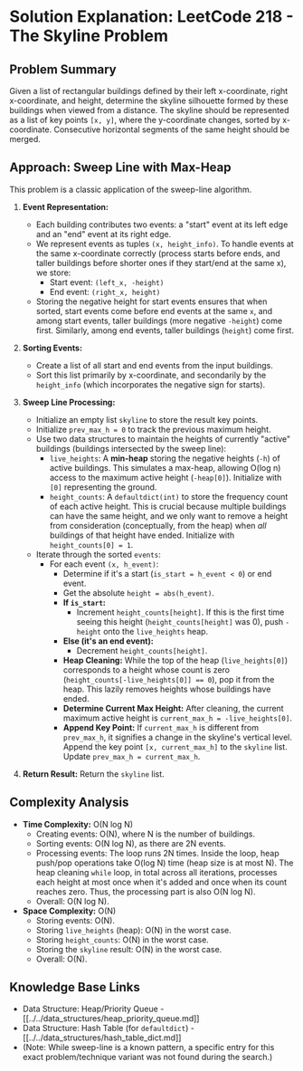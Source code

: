 # Solution Explanation: LeetCode 218 - The Skyline Problem

## Problem Summary

Given a list of rectangular buildings defined by their left x-coordinate, right x-coordinate, and height, determine the skyline silhouette formed by these buildings when viewed from a distance. The skyline should be represented as a list of key points `[x, y]`, where the y-coordinate changes, sorted by x-coordinate. Consecutive horizontal segments of the same height should be merged.

## Approach: Sweep Line with Max-Heap

This problem is a classic application of the sweep-line algorithm.

1.  **Event Representation:**
    *   Each building contributes two events: a "start" event at its left edge and an "end" event at its right edge.
    *   We represent events as tuples `(x, height_info)`. To handle events at the same x-coordinate correctly (process starts before ends, and taller buildings before shorter ones if they start/end at the same x), we store:
        *   Start event: `(left_x, -height)`
        *   End event: `(right_x, height)`
    *   Storing the negative height for start events ensures that when sorted, start events come before end events at the same `x`, and among start events, taller buildings (more negative `-height`) come first. Similarly, among end events, taller buildings (`height`) come first.

2.  **Sorting Events:**
    *   Create a list of all start and end events from the input buildings.
    *   Sort this list primarily by x-coordinate, and secondarily by the `height_info` (which incorporates the negative sign for starts).

3.  **Sweep Line Processing:**
    *   Initialize an empty list `skyline` to store the result key points.
    *   Initialize `prev_max_h = 0` to track the previous maximum height.
    *   Use two data structures to maintain the heights of currently "active" buildings (buildings intersected by the sweep line):
        *   `live_heights`: A **min-heap** storing the negative heights (`-h`) of active buildings. This simulates a max-heap, allowing O(log n) access to the maximum active height (`-heap[0]`). Initialize with `[0]` representing the ground.
        *   `height_counts`: A `defaultdict(int)` to store the frequency count of each active height. This is crucial because multiple buildings can have the same height, and we only want to remove a height from consideration (conceptually, from the heap) when *all* buildings of that height have ended. Initialize with `height_counts[0] = 1`.
    *   Iterate through the sorted `events`:
        *   For each event `(x, h_event)`:
            *   Determine if it's a start (`is_start = h_event < 0`) or end event.
            *   Get the absolute `height = abs(h_event)`.
            *   **If `is_start`:**
                *   Increment `height_counts[height]`. If this is the first time seeing this height (`height_counts[height]` was 0), push `-height` onto the `live_heights` heap.
            *   **Else (it's an end event):**
                *   Decrement `height_counts[height]`.
            *   **Heap Cleaning:** While the top of the heap (`live_heights[0]`) corresponds to a height whose count is zero (`height_counts[-live_heights[0]] == 0`), pop it from the heap. This lazily removes heights whose buildings have ended.
            *   **Determine Current Max Height:** After cleaning, the current maximum active height is `current_max_h = -live_heights[0]`.
            *   **Append Key Point:** If `current_max_h` is different from `prev_max_h`, it signifies a change in the skyline's vertical level. Append the key point `[x, current_max_h]` to the `skyline` list. Update `prev_max_h = current_max_h`.

4.  **Return Result:** Return the `skyline` list.

## Complexity Analysis

*   **Time Complexity:** O(N log N)
    *   Creating events: O(N), where N is the number of buildings.
    *   Sorting events: O(N log N), as there are 2N events.
    *   Processing events: The loop runs 2N times. Inside the loop, heap push/pop operations take O(log N) time (heap size is at most N). The heap cleaning `while` loop, in total across all iterations, processes each height at most once when it's added and once when its count reaches zero. Thus, the processing part is also O(N log N).
    *   Overall: O(N log N).
*   **Space Complexity:** O(N)
    *   Storing events: O(N).
    *   Storing `live_heights` (heap): O(N) in the worst case.
    *   Storing `height_counts`: O(N) in the worst case.
    *   Storing the `skyline` result: O(N) in the worst case.
    *   Overall: O(N).

## Knowledge Base Links

*   Data Structure: Heap/Priority Queue - [[../../data_structures/heap_priority_queue.md]]
*   Data Structure: Hash Table (for `defaultdict`) - [[../../data_structures/hash_table_dict.md]]
*   (Note: While sweep-line is a known pattern, a specific entry for this exact problem/technique variant was not found during the search.) 